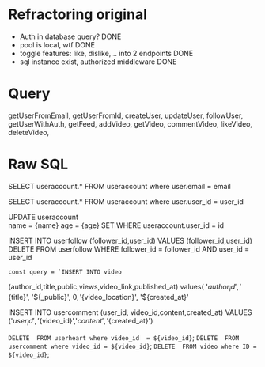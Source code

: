 
# Refractoring original
- Auth in database query? DONE 
- pool is local, wtf   DONE
- toggle features: like, dislike,... into 2 endpoints  DONE
- sql instance exist, authorized middleware DONE

# Query

  getUserFromEmail,
  getUserFromId,
  createUser,
  updateUser,
  followUser,
  getUserWithAuth,
  getFeed,
  addVideo,
  getVideo,
  commentVideo,
  likeVideo,
  deleteVideo, 

# Raw SQL


  SELECT useraccount.* FROM useraccount where user.email = email

  SELECT useraccount.* FROM useraccount where user.user_id = user_id

  UPDATE useraccount  
  name = {name} 
  age = {age}
  SET 
  WHERE useraccount.user_id = id  

  INSERT INTO userfollow (follower_id,user_id) VALUES (follower_id,user_id)
  DELETE FROM userfollow WHERE follower_id = follower_id AND user_id = user_id 

    const query = `INSERT INTO video  
  (author_id,title,public,views,video_link,published_at) values(
      '${author_id}',
      '${title}',
      '${_public}',
      ${0},
      '${video_location}',
      '${created_at}' 


INSERT INTO usercomment (user_id, video_id,content,created_at) VALUES  ('${user_id}','${video_id}','${content}','${created_at}')  

`DELETE  FROM userheart where video_id  = ${video_id}`; 
    `DELETE  FROM usercomment where video_id = ${video_id}`;
    `DELETE  FROM video where ID = ${video_id}`;


